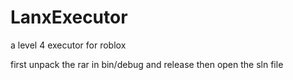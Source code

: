 # LanxExecutor
a level 4 executor for roblox

first unpack the rar in bin/debug and release then open the sln file 
